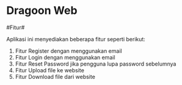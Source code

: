 Dragoon Web
===========

#Fitur#

Aplikasi ini menyediakan beberapa fitur seperti berikut:
1. Fitur Register dengan menggunakan email
2. Fitur Login dengan menggunakan email
3. Fitur Reset Password jika pengguna lupa password sebelumnya
4. Fitur Upload file ke website
5. Fitur Download file dari website


